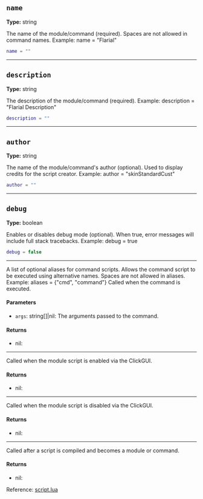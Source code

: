 ## `name`
**Type:** string

The name of the module/command (required).
Spaces are not allowed in command names.
Example: name = "Flarial"

```lua
name = ""
```

-----

## `description`
**Type:** string

The description of the module/command (required).
Example: description = "Flarial Description"

```lua
description = ""
```

-----

## `author`
**Type:** string

The name of the module/command's author (optional).
Used to display credits for the script creator.
Example: author = "skinStandardCust"

```lua
author = ""
```

-----

## `debug`
**Type:** boolean

Enables or disables debug mode (optional).
When true, error messages will include full stack tracebacks.
Example: debug = true

```lua
debug = false
```

-----
A list of optional aliases for command scripts.
Allows the command script to be executed using alternative names.
Spaces are not allowed in aliases.
Example: aliases = {"cmd", "command"}
Called when the command is executed.

#### Parameters
- `args`: string[]|nil: The arguments passed to the command.
#### Returns
- nil: 

-----
Called when the module script is enabled via the ClickGUI.

#### Returns
- nil: 

-----
Called when the module script is disabled via the ClickGUI.

#### Returns
- nil: 

-----
Called after a script is compiled and becomes a module or command.

#### Returns
- nil:

Reference: [script.lua](https://github.com/flarialmc/scripting-wiki/tree/main/autocomplete/script.lua)